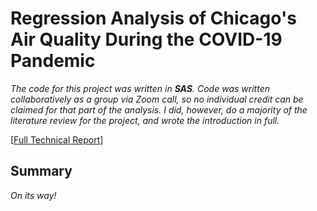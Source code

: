 # Regression Analysis of Chicago's Air Quality During the COVID-19 Pandemic
*The code for this project was written in **SAS**. Code  was written collaboratively as a group via Zoom call, so no individual credit can be claimed for that part of the analysis. I did, however, do a majority of the literature review for the project, and wrote the introduction in full.*


[[Full Technical Report](https://arosenblum1.github.io/arosenblum1/Portfolio/Regression%20Analysis%20of%20Chicago%27s%20Air%20Quality%20During%20the%20COVID-19%20Pandemic/Report%20-%20ChicagoAirQuality.pdf)]

## Summary
*On its way!*
